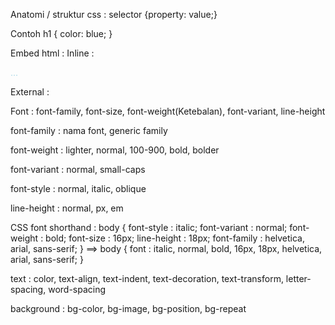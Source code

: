 Anatomi / struktur css :
selector {property: value;}

Contoh
h1 {
  color: blue;
}

Embed html : <style> </style>
Inline : <p style="color: lightblue;"> ... </p>
External : <link rel="stylesheet" href="style.css">

Font :
font-family, font-size, font-weight(Ketebalan), font-variant, line-height

font-family : nama font, generic family

font-weight : lighter, normal, 100-900, bold, bolder

font-variant : normal, small-caps

font-style : normal, italic, oblique

line-height : normal, px, em

CSS font shorthand :
body {
  font-style : italic;
  font-variant : normal;
  font-weight : bold;
  font-size : 16px;
  line-height : 18px;
  font-family : helvetica, arial, sans-serif;
}
==>
body {
  font : italic, normal, bold, 16px, 18px, helvetica, arial, sans-serif;
}
<!-- Wajib urut -->

text : color, text-align, text-indent, text-decoration, text-transform, letter-spacing, word-spacing

background : bg-color, bg-image, bg-position, bg-repeat